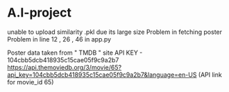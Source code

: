 # A.I-project
unable to upload similarity .pkl due its large size
Problem in fetching poster 
Problem in line 12 , 26 , 46 in app.py

Poster data taken from " TMDB " site
API KEY - 104cbb5dcb418935c15cae05f9c9a2b7
https://api.themoviedb.org/3/movie/65?api_key=104cbb5dcb418935c15cae05f9c9a2b7&language=en-US    (API link for movie_id 65)
